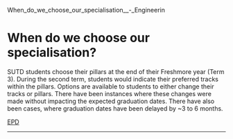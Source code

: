 When_do_we_choose_our_specialisation__-_Engineerin



When do we choose our specialisation?
=====================================

SUTD students choose their pillars at the end of their Freshmore year (Term 3). During the second term, students would indicate their preferred tracks within the pillars. Options are available to students to either change their tracks or pillars. There have been instances where these changes were made without impacting the expected graduation dates. There have also been cases, where graduation dates have been delayed by ~3 to 6 months.

[EPD](https://www.sutd.edu.sg/epd/tag/epd/)

---

